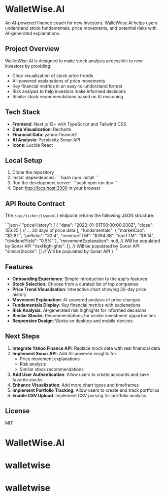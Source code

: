 # WalletWise.AI

An AI-powered finance coach for new investors. WalletWise.AI helps users understand stock fundamentals, price movements, and potential risks with AI-generated explanations.

## Project Overview

WalletWise.AI is designed to make stock analysis accessible to new investors by providing:

- Clear visualization of stock price trends
- AI-powered explanations of price movements
- Key financial metrics in an easy-to-understand format
- Risk analysis to help investors make informed decisions
- Similar stock recommendations based on AI reasoning

## Tech Stack

- **Frontend**: Next.js 13+ with TypeScript and Tailwind CSS
- **Data Visualization**: Recharts
- **Financial Data**: yahoo-finance2
- **AI Analysis**: Perplexity Sonar API
- **Icons**: Lucide React

## Local Setup

1. Clone the repository
2. Install dependencies:
   \`\`\`bash
   npm install
   \`\`\`
3. Run the development server:
   \`\`\`bash
   npm run dev
   \`\`\`
4. Open [http://localhost:3000](http://localhost:3000) in your browser

## API Route Contract

The `/api/ticker/[symbol]` endpoint returns the following JSON structure:

\`\`\`json
{
  "priceHistory": [
    { "date": "2023-01-01T00:00:00.000Z", "close": 150.25 }
    // ... 30 days of price data
  ],
  "fundamentals": {
    "marketCap": "$2.8T",
    "peRatio": "32.4",
    "revenueTTM": "$394.3B",
    "epsTTM": "$6.14",
    "dividendYield": "0.5%"
  },
  "movementExplanation": null,  // Will be populated by Sonar API
  "riskHighlights": [],         // Will be populated by Sonar API
  "similarStocks": []           // Will be populated by Sonar API
}
\`\`\`

## Features

- **Onboarding Experience**: Simple introduction to the app's features
- **Stock Selection**: Choose from a curated list of top companies
- **Price Trend Visualization**: Interactive chart showing 30-day price history
- **Movement Explanation**: AI-powered analysis of price changes
- **Fundamentals Display**: Key financial metrics with explanations
- **Risk Analysis**: AI-generated risk highlights for informed decisions
- **Similar Stocks**: Recommendations for similar investment opportunities
- **Responsive Design**: Works on desktop and mobile devices

## Next Steps

1. **Integrate Yahoo Finance API**: Replace mock data with real financial data
2. **Implement Sonar API**: Add AI-powered insights for:
   - Price movement explanations
   - Risk analysis
   - Similar stock recommendations
3. **Add User Authentication**: Allow users to create accounts and save favorite stocks
4. **Enhance Visualization**: Add more chart types and timeframes
5. **Implement Portfolio Tracking**: Allow users to create and track portfolios
6. **Enable CSV Upload**: Implement CSV parsing for portfolio analysis

## License

MIT
# WalletWise.AI
# walletwise
# walletwise
